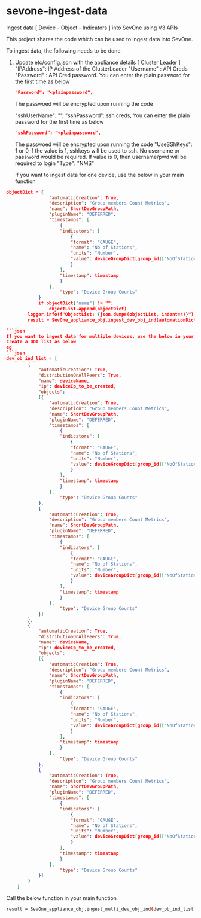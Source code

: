 # sevone-ingest-data
Ingest data [ Device - Object - Indicators ] into SevOne using V3 APIs

This project shares the code which can be used to ingest data into SevOne.

To ingest data, the following needs to be done

1. Update etc/config.json with the appliance details [ Cluster Leader ]
    "IPAddress": IP Address of the ClusterLeader
    "Username" : API Creds
    "Password" : API Cred password. You can enter the plain password for the first time as below
    ```json
    "Password": "<plainpassword",
    ```
    The passwoed will be encrypted upon running the code

    "sshUserName": "<username for ssh>",
    "sshPassword": ssh creds,
    You can enter the plain password for the first time as below
    ```json
    "sshPassword": "<plainpassword",
    ```
    The passwoed will be encrypted upon running the code
    "UseSShKeys": 1 or 0
        If the value is 1, sshkeys will be used to ssh. No username or password would be required.
        If value is 0, then username/pwd will be required to login
    "Type": "NMS"

    If you want to ingest data for one device, use the below in your main function

```json
objectDict = {
                "automaticCreation": True,
                "description": "Group members Count Metrics",
                "name": ShortDevGroupPath,
                "pluginName": "DEFERRED",
                "timestamps": [
                    {
                    "indicators": [
                        {
                        "format": "GAUGE",
                        "name": "No of Stations",
                        "units": "Number",
                        "value": deviceGroupDict[group_id]["NoOfStations"]
                        }
                    ],
                    "timestamp": timestamp
                    }
                ],
                    "type": "Device Group Counts"
            }
            if objectDict["name"] != "":
                objectList.append(objectDict)
        logger.info(f"ObjectList: {json.dumps(objectList, indent=4)}")
        result = SevOne_appliance_obj.ingest_dev_obj_ind(automationDict["Name"],automationDict["IPToBeCreated"],objectList)

```json
If you want to ingest data for multiple devices, use the below in your main function
Create a DOI list as below
eg
```json
dev_ob_ind_list = [
        {
            "automaticCreation": True,
            "distributionOnAllPeers": True,
            "name": deviceName,
            "ip": deviceIp_to_be_created,
            "objects":
            [{
                "automaticCreation": True,
                "description": "Group members Count Metrics",
                "name": ShortDevGroupPath,
                "pluginName": "DEFERRED",
                "timestamps": [
                    {
                    "indicators": [
                        {
                        "format": "GAUGE",
                        "name": "No of Stations",
                        "units": "Number",
                        "value": deviceGroupDict[group_id]["NoOfStations"]
                        }
                    ],
                    "timestamp": timestamp
                    }
                ],
                    "type": "Device Group Counts"
            },
            {
                "automaticCreation": True,
                "description": "Group members Count Metrics",
                "name": ShortDevGroupPath,
                "pluginName": "DEFERRED",
                "timestamps": [
                    {
                    "indicators": [
                        {
                        "format": "GAUGE",
                        "name": "No of Stations",
                        "units": "Number",
                        "value": deviceGroupDict[group_id]["NoOfStations"]
                        }
                    ],
                    "timestamp": timestamp
                    }
                ],
                    "type": "Device Group Counts"
            }]
        },
        {
            "automaticCreation": True,
            "distributionOnAllPeers": True,
            "name": deviceName,
            "ip": deviceIp_to_be_created,
            "objects":
            [{
                "automaticCreation": True,
                "description": "Group members Count Metrics",
                "name": ShortDevGroupPath,
                "pluginName": "DEFERRED",
                "timestamps": [
                    {
                    "indicators": [
                        {
                        "format": "GAUGE",
                        "name": "No of Stations",
                        "units": "Number",
                        "value": deviceGroupDict[group_id]["NoOfStations"]
                        }
                    ],
                    "timestamp": timestamp
                    }
                ],
                    "type": "Device Group Counts"
            },
            {
                "automaticCreation": True,
                "description": "Group members Count Metrics",
                "name": ShortDevGroupPath,
                "pluginName": "DEFERRED",
                "timestamps": [
                    {
                    "indicators": [
                        {
                        "format": "GAUGE",
                        "name": "No of Stations",
                        "units": "Number",
                        "value": deviceGroupDict[group_id]["NoOfStations"]
                        }
                    ],
                    "timestamp": timestamp
                    }
                ],
                    "type": "Device Group Counts"
            }]
        }
    ]
```
Call the below function in your main function
```sh
result = SevOne_appliance_obj.ingest_multi_dev_obj_ind(dev_ob_ind_list, max_threads=5):
```
